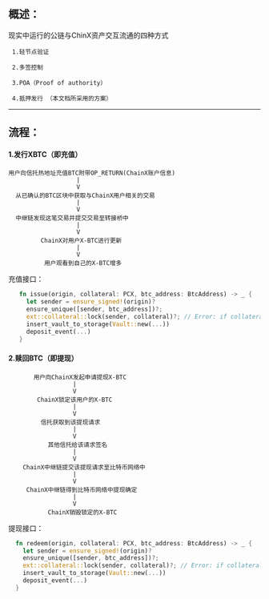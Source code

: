 ## 概述：

现实中运行的公链与ChinX资产交互流通的四种方式

     1.轻节点验证
     
     2.多签控制
     
     3.POA（Proof of authority）
     
     4.抵押发行 （本文档所采用的方案）
     

--------------------

## 流程：

#### 1.发行XBTC（即充值）


    用户向信托热地址充值BTC附带OP_RETURN(ChainX账户信息)
                       |
                       V
      从已确认的BTC区块中获取与ChainX用户相关的交易
                       |
                       V
      中继链发现这笔交易并提交交易至转接桥中
                       |
                       V
             ChainX对用户X-BTC进行更新
                       |
                       V
              用户观看到自己的X-BTC增多
              
  充值接口：
  ```rust
     fn issue(origin, collateral: PCX, btc_address: BtcAddress) -> _ {
       let sender = ensure_signed!(origin)?
       ensure_unique([sender, btc_address])?;
       ext::collateral::lock(sender, collateral)?; // Error: if collateral < minimum_collateral or collateral is not sufficiant.
       insert_vault_to_storage(Vault::new(...))
       deposit_event(...)
     }
   ```

#### 2.赎回BTC（即提现）

           用户向ChainX发起申请提现X-BTC
                      |
                      V
            ChainX锁定该用户的X-BTC
                      |
                      V
             信托获取到该提现请求
                      |
                      V
               其他信托给该请求签名
                      |
                      V
        ChainX中继链提交该提现请求至比特币网络中
                      |
                      V
         ChainX中继链得到比特币网络中提现确定
                      |
                      V
               ChainX销毁锁定的X-BTC
    
   提现接口：
   ```rust
     fn redeem(origin, collateral: PCX, btc_address: BtcAddress) -> _ {
       let sender = ensure_signed!(origin)?
       ensure_unique([sender, btc_address])?;
       ext::collateral::lock(sender, collateral)?; // Error: if collateral < minimum_collateral or collateral is not sufficiant.
       insert_vault_to_storage(Vault::new(...))
       deposit_event(...)
     }
   ```
             
    
             
             
             
             
             
             
             



